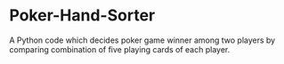 # Poker-Hand-Sorter
A Python code which decides poker game winner among two players by comparing combination of five playing cards of each player.
